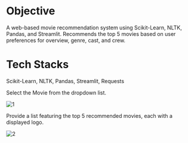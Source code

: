 # Objective 

A web-based movie recommendation system using Scikit-Learn, NLTK, Pandas, and Streamlit. Recommends the top 5 movies based on user preferences for overview, genre, cast, and crew.

# Tech Stacks
Scikit-Learn, NLTK, Pandas, Streamlit, Requests

Select the Movie from the dropdown list.

![1](https://github.com/MinalJain17/Movie-Recommender-System/assets/132137245/b8cfb864-69ea-484a-a967-cb05a0cf7e49)

Provide a list featuring the top 5 recommended movies, each with a displayed logo.

![2](https://github.com/MinalJain17/Movie-Recommender-System/assets/132137245/75be4efe-e6a3-42e8-8331-30217497d0a3)
